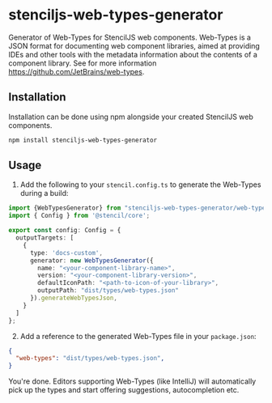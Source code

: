 # stenciljs-web-types-generator
Generator of Web-Types for StencilJS web components. Web-Types is a JSON format for documenting web component libraries, aimed at providing IDEs and other tools with the metadata information about the contents of a component library. See for more information https://github.com/JetBrains/web-types.

## Installation
Installation can be done using npm alongside your created StencilJS web components.
```bash
npm install stenciljs-web-types-generator
```

## Usage
1. Add the following to your `stencil.config.ts` to generate the Web-Types during a build:
```typescript
import {WebTypesGenerator} from "stenciljs-web-types-generator/web-types-generator";
import { Config } from '@stencil/core';

export const config: Config = {
  outputTargets: [
    {
      type: 'docs-custom',
      generator: new WebTypesGenerator({
        name: "<your-component-library-name>",
        version: "<your-component-library-version>",
        defaultIconPath: "<path-to-icon-of-your-library>",
        outputPath: "dist/types/web-types.json"
      }).generateWebTypesJson,
    }
  ]
};
```
2. Add a reference to the generated Web-Types file in your `package.json`:
```json
{
  "web-types": "dist/types/web-types.json",
}
```
You're done. Editors supporting Web-Types (like IntelliJ) will automatically pick up the types and start offering suggestions, autocompletion etc.
